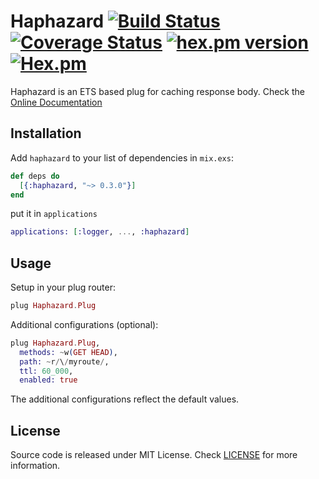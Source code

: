 # Haphazard [![Build Status](https://travis-ci.org/digitalnatives/haphazard.svg?branch=master)](https://travis-ci.org/digitalnatives/haphazard) [![Coverage Status](https://coveralls.io/repos/github/digitalnatives/haphazard/badge.svg?branch=master)](https://coveralls.io/github/digitalnatives/haphazard?branch=master) [![hex.pm version](https://img.shields.io/hexpm/v/haphazard.svg)](https://hex.pm/packages/haphazard) [![Hex.pm](https://img.shields.io/hexpm/l/haphazard.svg "License")](LICENSE)

Haphazard is an ETS based plug for caching response body.
Check the [Online Documentation](https://hexdocs.pm/haphazard)

## Installation

Add `haphazard` to your list of dependencies in `mix.exs`:

```elixir
def deps do
  [{:haphazard, "~> 0.3.0"}]
end
```
put it in `applications`
```elixir
applications: [:logger, ..., :haphazard]
```

## Usage
Setup in your plug router:
```elixir
plug Haphazard.Plug
```
Additional configurations (optional):
```elixir
plug Haphazard.Plug,
  methods: ~w(GET HEAD),
  path: ~r/\/myroute/,
  ttl: 60_000,
  enabled: true
```

The additional configurations reflect the default values.

## License
Source code is released under MIT License. Check [LICENSE](LICENSE) for more information.
